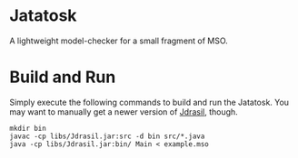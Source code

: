 # Jatatosk
A lightweight model-checker for a small fragment of MSO.

# Build and Run
Simply execute the following commands to build and run the Jatatosk. You may want to manually get a newer version of [Jdrasil](https://maxbannach.github.io/Jdrasil/), though.
```
mkdir bin
javac -cp libs/Jdrasil.jar:src -d bin src/*.java
java -cp libs/Jdrasil.jar:bin/ Main < example.mso
```